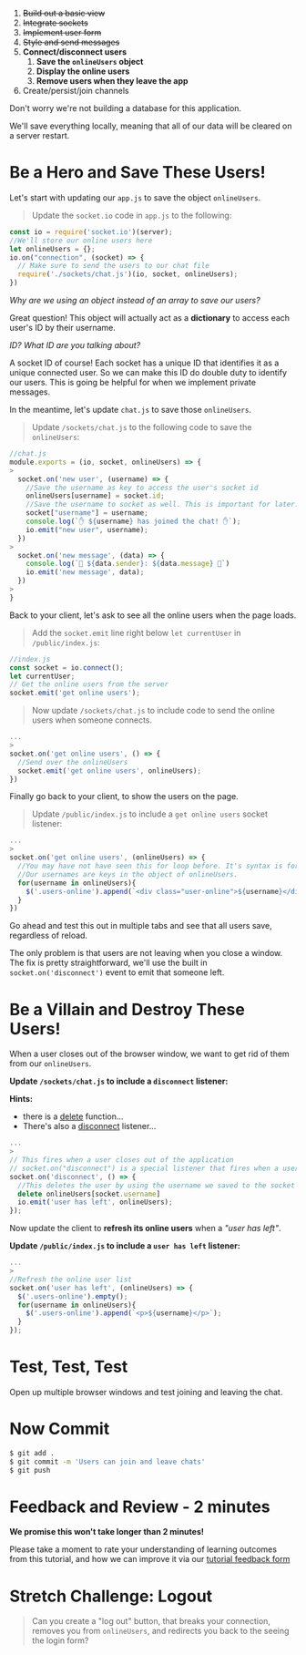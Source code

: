 
1. ~~Build out a basic view~~
1. ~~Integrate sockets~~
1. ~~Implement user form~~
1. ~~Style and send messages~~
1. **Connect/disconnect users**
    1. **Save the `onlineUsers` object**
    1. **Display the online users**
    1. **Remove users when they leave the app**
1. Create/persist/join channels

Don't worry we're not building a database for this application.

We'll save everything locally, meaning that all of our data will be cleared on a server restart.

# Be a Hero and Save These Users!

Let's start with updating our `app.js` to save the object `onlineUsers`.

> Update the `socket.io` code in `app.js` to the following:
>
```javascript
const io = require('socket.io')(server);
//We'll store our online users here
let onlineUsers = {};
io.on("connection", (socket) => {
  // Make sure to send the users to our chat file
  require('./sockets/chat.js')(io, socket, onlineUsers);
})
```

*Why are we using an object instead of an array to save our users?*

Great question! This object will actually act as a **dictionary** to access each user's ID by their username.

*ID? What ID are you talking about?*

A socket ID of course! Each socket has a unique ID that identifies it as a unique connected user. So we can make this ID do double duty to identify our users. This is going be helpful for when we implement private messages.

In the meantime, let's update `chat.js` to save those `onlineUsers`.

> Update `/sockets/chat.js` to the following code to save the `onlineUsers`:
>
```javascript
//chat.js
module.exports = (io, socket, onlineUsers) => {
>
  socket.on('new user', (username) => {
    //Save the username as key to access the user's socket id
    onlineUsers[username] = socket.id;
    //Save the username to socket as well. This is important for later.
    socket["username"] = username;
    console.log(`✋ ${username} has joined the chat! ✋`);
    io.emit("new user", username);
  })
>
  socket.on('new message', (data) => {
    console.log(`🎤 ${data.sender}: ${data.message} 🎤`)
    io.emit('new message', data);
  })
>
}
```

Back to your client, let's ask to see all the online users when the page loads.

> Add the `socket.emit` line right below `let currentUser` in `/public/index.js`:
>
```javascript
//index.js
const socket = io.connect();
let currentUser;
// Get the online users from the server
socket.emit('get online users');
```
>
> Now update `/sockets/chat.js` to include code to send the online users when someone connects.
>
```javascript
...
>
socket.on('get online users', () => {
  //Send over the onlineUsers
  socket.emit('get online users', onlineUsers);
})
```

Finally go back to your client, to show the users on the page.

> Update `/public/index.js` to include a `get online users` socket listener:
>
```javascript
...
>
socket.on('get online users', (onlineUsers) => {
  //You may have not have seen this for loop before. It's syntax is for(key in obj)
  //Our usernames are keys in the object of onlineUsers.
  for(username in onlineUsers){
    $('.users-online').append(`<div class="user-online">${username}</div>`);
  }
})
```

Go ahead and test this out in multiple tabs and see that all users save, regardless of reload.

The only problem is that users are not leaving when you close a window. The fix is pretty straightforward, we'll use the built in `socket.on('disconnect')` event to emit that someone left.

# Be a Villain and Destroy These Users!

When a user closes out of the browser window, we want to get rid of them from our `onlineUsers`.

**Update `/sockets/chat.js` to include a `disconnect` listener:**

**Hints:**

- there is a [delete](https://developer.mozilla.org/en-US/docs/Web/JavaScript/Reference/Operators/delete) function...
- There's also a [disconnect](https://socket.io/docs/client-api/#socket-disconnect) listener...

>
```javascript
...
>
// This fires when a user closes out of the application
// socket.on("disconnect") is a special listener that fires when a user exits out of the application.
socket.on('disconnect', () => {
  //This deletes the user by using the username we saved to the socket
  delete onlineUsers[socket.username]
  io.emit('user has left', onlineUsers);
});
```

Now update the client to **refresh its online users** when a *"user has left"*.

**Update `/public/index.js` to include a `user has left` listener:**

>
```javascript
...
>
//Refresh the online user list
socket.on('user has left', (onlineUsers) => {
  $('.users-online').empty();
  for(username in onlineUsers){
    $('.users-online').append(`<p>${username}</p>`);
  }
});
```

# Test, Test, Test

Open up multiple browser windows and test joining and leaving the chat.

# Now Commit

```bash
$ git add .
$ git commit -m 'Users can join and leave chats'
$ git push
```

# Feedback and Review - 2 minutes

**We promise this won't take longer than 2 minutes!**

Please take a moment to rate your understanding of learning outcomes from this tutorial, and how we can improve it via our [tutorial feedback form](https://goo.gl/forms/L3i5ZhY58AOGtyqI3)

# Stretch Challenge: Logout

> Can you create a "log out" button, that breaks your connection, removes you from `onlineUsers`, and redirects you back to the seeing the login form?
